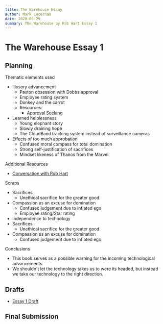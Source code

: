 ```yaml
---
title: The Warehouse Essay
author: Mark Lucernas
date: 2020-06-29
summary: The Warehouse by Rob Hart Essay 1
---
```



# The Warehouse Essay 1

## Planning

Thematic elements used

  - Illusory advancement
    * Paxton obsession with Dobbs approval
    * Employee rating system
    * Donkey and the carrot
    * Resources:
      - [Approval Seeking](https://www.psychologytoday.com/us/blog/working-through-shame/201906/why-do-we-constantly-seek-the-approval-others)
  - Learned helplessness
    * Young elephant story
    * Slowly draining hope
    * The CloudBand tracking system instead of surveillance cameras
  - Effects of too much approbation
    * Confused moral compass for total domination
    * Strong self-justification of sacrifices
    * Mindset likeness of Thanos from the Marvel.


Additional Resources

  - [Conversation with Rob Hart](https://therealbookspy.com/2019/08/27/the-warehouse-a-conversation-with-rob-hart/)


Scraps

  - Sacrifices
    * Unethical sacrifice for the greater good
  - Compassion as an excuse for domination
    * Confused judgement due to inflated ego
    * Employee rating/Star rating
  - Independence to technology
  - Sacrifices
    * Unethical sacrifice for the greater good
  - Compassion as an excuse for domination
    * Confused judgement due to inflated ego


Conclusions

  - This book serves as a possible warning for the incoming technological
    advancements.
  - We shouldn't let the technology takes us to were its headed, but instead we
    take our technology to the right direction.


## Drafts

  - [Essay 1 Draft](file:../../../../../files/summer-2020/ENGL-205/essay/essay-1_draft.docx)

## Final Submission

